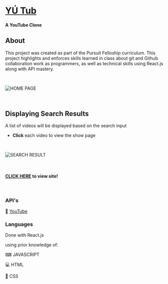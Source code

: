 # [YÚ Tub](https://64172ce3083164624c1d43a5--gregarious-genie-9c406a.netlify.app/)
#### A YouTube Clone


## About
This project was created as part of the Pursuit Felloship curriculum. This project highlights and enforces skills learned in class about git and Github collaboration work as programmers, as well as technical skills using React.js along with API mastery.

<br>

![HOME PAGE](https://user-images.githubusercontent.com/115671600/226187446-2f30a607-6121-44e3-85c3-d33bda44eae4.png)

<br>

## Displaying Search Results
A list of videos will be displayed based on the search input

* **Click** each video to view the show page

<br>

![SEARCH RESULT](https://user-images.githubusercontent.com/115671600/226187526-443b1813-3619-490c-a20c-a1fd6da7f1f5.png)

<br>

#### [CLICK HERE](https://64172ce3083164624c1d43a5--gregarious-genie-9c406a.netlify.app/) to view site!

<br>

### API's
🔌 [YouTube](https://console.cloud.google.com/apis/)


### Languages
Done with React.js

using prior knowledge of:

<p>⌨ JAVASCRIPT</p>
<p>💻 HTML</p>
🎨 CSS
